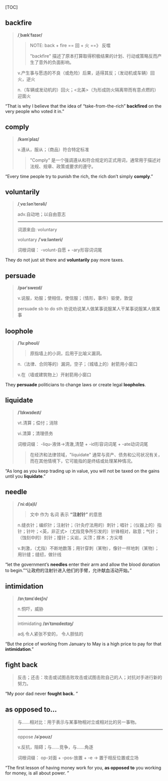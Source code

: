 [TOC]

## backfire

> **/ˌbækˈfaɪər/**
>
> > NOTE: back + fire == 回 + 火 ==》 反噬
> >
> > "backfire" 描述了原本打算取得积极结果的计划、行动或策略反而产生了意外的负面影响。
>
> v.产生事与愿违的不良（或危险）后果，适得其反；（发动机或车辆）回火，逆火
>
> n.（车辆或发动机的）回火；<北美>（为形成防火隔离带而有意点燃的）迎面火

“That is why I believe that the idea of “take-from-the-rich” **backfired** on the very people who voted it in.”

## comply

> **/kəmˈplaɪ/**
>
> v.遵从，服从；（商品）符合特定标准
>
> > "Comply" 是一个强调遵从和符合规定的正式用词，通常用于描述对法规、规章、政策或要求的遵守。

“Every time people try to punish the rich, the rich don’t simply **comply**.”

## voluntarily

> **/ˌvɑːlənˈterəli/**
>
> adv.自动地；以自由意志
>
> ---
>
> 词源来自: voluntary
>
> voluntary	**/ˈvɑːlənteri/**
>
> 词根词缀： -volunt-自愿 + -ary形容词词尾

They do not just sit there and **voluntarily** pay more taxes.

## persuade

> **/pərˈsweɪd/**
>
> v.说服，劝服；使相信，使信服；（情形，事件）驱使，敦促
>
> persuade sb to do sth 劝说劝说某人做某事说服某人干某事说服某人做某事

## loophole

> **/ˈluːphoʊl/**
>
> > 原指墙上的小洞，后用于比喻义漏洞。
>
> n.（法律、合同等的）漏洞，空子；（城墙上的）射箭用小窗口
>
> v.在（墙或建筑物上）开射箭用小窗口

They **persuade** politicians to change laws or create legal **loopholes**.

## liquidate

> **/ˈlɪkwɪdeɪt/**
>
> vt.清算；偿付；消除
>
> vi.清算；清理债务
>
> 词根词缀： -liqu-液体→清澈,清楚 + -id形容词词尾 + -ate动词词尾
>
> > 在经济和法律领域，"liquidate" 通常与资产、债务和公司状况有关，而在其他情境下，它可能指的是终结或处理某种情况。

“As long as you keep trading up in value, you will not be taxed on the gains until you **liquidate**.”

## needle

> **/ˈniːd(ə)l/**
>
> > 文中 作为 名词 表示  **“注射针”** 的意思
>
> n.缝衣针；编织针；注射针；（针灸疗法用的）刺针；唱针；（仪器上的）指针；针叶；<英，非正式>（尤指竞争所引发的）针锋相对，敌意；气针；（蚀刻中的）刻针；撞针；尖岩，尖顶；撑木；方尖塔
>
> v.刺激，（尤指）不断地数落；用针穿刺（某物），像针一样地刺（某物）；用针缝；缝纫，做针线

“let the government’s **needles** enter their arm and allow the blood donation to begin.”“让政府的注射针进入他们的手臂，允许献血活动开始。”

## intimidation

> **/ɪnˌtɪmɪˈdeɪʃn/**
>
> n.恫吓，威胁
>
> ---
>
> intimidating	**/ɪnˈtɪmɪdeɪtɪŋ/**	
>
> adj.令人紧张不安的， 令人胆怯的

“But the price of working from January to May is a high price to pay for that **intimidation**.”

## fight back

> 反击；还击：攻击或试图击败攻击或试图击败自己的人；对抗对手进行新的努力。

“My poor dad never **fought back.** ”

## as opposed to...

> 与……相对比：用于表示与某事物相对立或相对比的另一事物。
>
> ---
>
> oppose 	**/əˈpoʊz/**
>
> v.反抗，阻碍；与……竞争，与……角逐
>
> 词根词缀： op-对面 + -pos-放置 + -e → 置于相反位置或立场

“The first lesson of having money work for you, **as opposed to** you working for money, is all about power. ”

